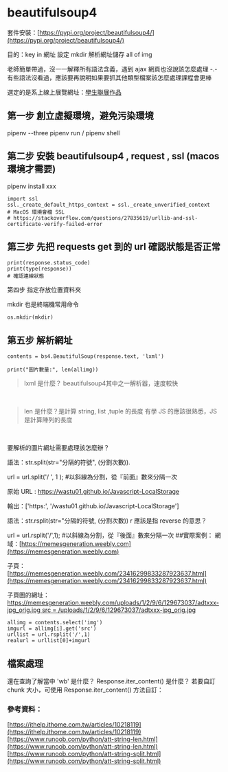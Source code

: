 # beautifulsoup4

套件安裝：[https://pypi.org/project/beautifulsoup4/](https://pypi.org/project/beautifulsoup4/)

目的：key in 網址 設定 mkdir 解析網址儲存 all of img

老師簡單帶過，沒一一解釋所有語法含義，遇到 ajax 網頁也沒說該怎麼處理 -.-  有些語法沒看過，應該要再說明如果要抓其他類型檔案該怎麼處理課程會更棒

選定的是系上線上展覽網址：[學生聯展作品](https://memesgeneration.weebly.com/23416299833287923637.html)

## 第一步 創立虛擬環境，避免污染環境

pipenv --three
pipenv run / pipenv shell

## 第二步 安裝 beautifulsoup4 , request , ssl (macos 環境才需要)

pipenv install xxx

```python=
import ssl
ssl._create_default_https_context = ssl._create_unverified_context
# MacOS 環境會檔 SSL
# https://stackoverflow.com/questions/27835619/urllib-and-ssl-certificate-verify-failed-error
```
## 第三步 先把 requests get 到的 url 確認狀態是否正常

```python=
print(response.status_code)
print(type(response))
# 確認連線狀態
```
第四步 指定存放位置資料夾

mkdir 也是終端機常用命令

```python=
os.mkdir(mkdir)
```

## 第五步 解析網址


```python=
contents = bs4.BeautifulSoup(response.text, 'lxml')

print("圖片數量:", len(allimg))
```
>  lxml 是什麼？ beautifulsoup4其中之一解析器，速度較快

<br>

> len 是什麼？是計算 string, list ,tuple 的長度
> 有學 JS 的應該很熟悉，JS 是計算陣列的長度
 
 <br>
 
要解析的圖片網址需要處理該怎麼辦？

語法：str.split(str="分隔的符號", (分割次數)).

url = url.split('/ ', 1 );  #以斜線為分割，從『前面』數來分隔一次

原始 URL :
https://wastu01.github.io/Javascript-LocalStorage

輸出：['https:', '/wastu01.github.io/Javascript-LocalStorage']

語法：str.rsplit(str="分隔的符號,  (分割次數))
r 應該是指 reverse 的意思？

url = url.rsplit('/',1); #以斜線為分割，從『後面』數來分隔一次
##實際案例：
網域：[https://memesgeneration.weebly.com](https://memesgeneration.weebly.com)

子頁：[https://memesgeneration.weebly.com/23416299833287923637.html](https://memesgeneration.weebly.com/23416299833287923637.html)

子頁圖的網址：[https://memesgeneration.weebly.com/uploads/1/2/9/6/129673037/adtxxx-jpg_orig.jpg
src = /uploads/1/2/9/6/129673037/adtxxx-jpg_orig.jpg]()

```
allimg = contents.select('img')
imgurl = allimg[i].get('src')
urllist = url.rsplit('/',1)
realurl = urllist[0]+imgurl
```
 
##  檔案處理
還在查詢了解當中 'wb' 是什麼？ Response.iter_content() 是什麼？
若要自訂 chunk 大小，可使用 Response.iter_content() 方法自訂：

 <!-- os.path.join(mkdir, os.path.basename(imgurl)), 'wb'-->
 
 
### 參考資料：
[https://ithelp.ithome.com.tw/articles/10218119](https://ithelp.ithome.com.tw/articles/10218119)
[https://www.runoob.com/python/att-string-len.html](https://www.runoob.com/python/att-string-len.html)
[https://www.runoob.com/python/att-string-split.html](https://www.runoob.com/python/att-string-split.html)

